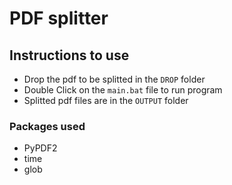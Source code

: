 # PDF splitter

## Instructions to use

- Drop the pdf to be splitted in the `DROP` folder
- Double Click on the `main.bat` file to run program
- Splitted pdf files are in the `OUTPUT` folder

### Packages used

- PyPDF2
- time
- glob
